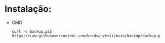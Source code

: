 # Instalação:

* CMD

      curl -o backup.ps1 https://raw.githubusercontent.com/bredsan/esti/main/backup/backup.ps1
